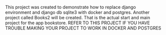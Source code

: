 This project was created to demonstrate how to replace django environment and django db sqlite3 with docker and postgres.
Another project called Books2 will be created. That is the actual start and main project for the app bookstore.
REFER TO THIS PROJECT IF YOU HAVE TROUBLE MAKING YOUR PROJECT TO WORK IN DOCKER AND POSTGRES
